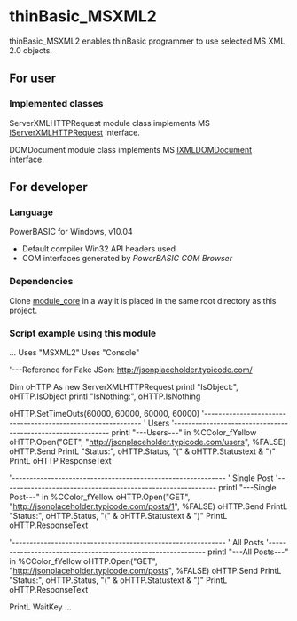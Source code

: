 # thinBasic_MSXML2
thinBasic_MSXML2 enables thinBasic programmer to use selected MS XML 2.0 objects.

## For user
### Implemented classes
ServerXMLHTTPRequest module class implements MS [IServerXMLHTTPRequest](https://msdn.microsoft.com/en-us/library/ms754586(v=vs.85).aspx) interface.

DOMDocument module class implements MS [IXMLDOMDocument](https://msdn.microsoft.com/en-us/library/ms756987(v=vs.85).aspx) interface.

## For developer
### Language
PowerBASIC for Windows, v10.04
* Default compiler Win32 API headers used
* COM interfaces generated by *PowerBASIC COM Browser*

### Dependencies
Clone [module_core](https://github.com/ThinBASIC/module_core) in a way it is placed in the same root directory as this project.

### Script example using this module
...
  Uses "MSXML2"
  Uses "Console"

  '---Reference for Fake JSon: http://jsonplaceholder.typicode.com/
  
  Dim oHTTP As new ServerXMLHTTPRequest
  printl "IsObject:", oHTTP.IsObject
  printl "IsNothing:", oHTTP.IsNothing

  oHTTP.SetTimeOuts(60000, 60000, 60000, 60000)
  '------------------------------------------------------------
  ' Users
  '------------------------------------------------------------
  printl "---Users---" in %CColor_fYellow
  oHTTP.Open("GET", "http://jsonplaceholder.typicode.com/users", %FALSE)
  oHTTP.Send
  PrintL "Status:", oHTTP.Status, "(" & oHTTP.Statustext & ")"
  PrintL oHTTP.ResponseText

  '------------------------------------------------------------
  ' Single Post
  '------------------------------------------------------------
  printl "---Single Post---" in %CColor_fYellow
  oHTTP.Open("GET", "http://jsonplaceholder.typicode.com/posts/1", %FALSE)
  oHTTP.Send
  PrintL "Status:", oHTTP.Status, "(" & oHTTP.Statustext & ")"
  PrintL oHTTP.ResponseText

  '------------------------------------------------------------
  ' All Posts
  '------------------------------------------------------------
  printl "---All Posts---" in %CColor_fYellow
  oHTTP.Open("GET", "http://jsonplaceholder.typicode.com/posts", %FALSE)
  oHTTP.Send
  PrintL "Status:", oHTTP.Status, "(" & oHTTP.Statustext & ")"
  PrintL oHTTP.ResponseText
  
  PrintL
  WaitKey
...

